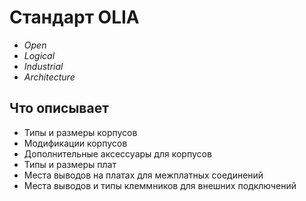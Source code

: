 # Стандарт OLIA
- _Open_
- _Logical_
- _Industrial_
- _Architecture_

## Что описывает
- Типы и размеры корпусов
- Модификации корпусов
- Дополнительные аксессуары для корпусов
- Типы и размеры плат
- Места выводов на платах для межплатных соединений
- Места выводов и типы клеммников для внешних подключений